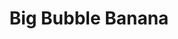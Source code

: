 ---
title: "Big Bubble Banana"
price: "7€"
description: "Délicieuse gaufre avec banane."
image: "/uploads/big-bubble-banana.jpg"
image_alt: "Gaufre Big Bubble Banana"
---